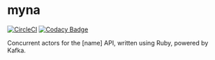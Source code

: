 # myna
[![CircleCI](https://circleci.com/gh/birdfeed/myna.svg?style=shield)](https://circleci.com/gh/birdfeed/myna)
[![Codacy Badge](https://api.codacy.com/project/badge/Grade/82d531033ad143fe9954dcd430cdcecc)](https://www.codacy.com/app/birdfeed/myna?utm_source=github.com&amp;utm_medium=referral&amp;utm_content=birdfeed/myna&amp;utm_campaign=Badge_Grade)

Concurrent actors for the [name] API, written using Ruby, powered by Kafka.
